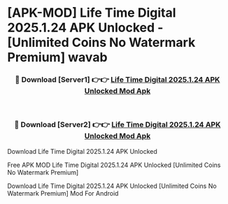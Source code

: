 # [APK-MOD] Life Time Digital 2025.1.24 APK Unlocked - [Unlimited Coins No Watermark Premium] wavab



<div align="center">
<h3>🔴 Download [Server1] 👉👉 <a href="https://momento.my/?title=Life_Time_Digital_2025.1.24_APK_Unlocked">Life Time Digital 2025.1.24 APK Unlocked Mod Apk</a></h3><br>

<h3>🔴 Download [Server2] 👉👉 <a href="https://momento.my/?title=Life_Time_Digital_2025.1.24_APK_Unlocked">Life Time Digital 2025.1.24 APK Unlocked Mod Apk</a></h3>
</div>



Download Life Time Digital 2025.1.24 APK Unlocked 

Free APK MOD Life Time Digital 2025.1.24 APK Unlocked [Unlimited Coins No Watermark Premium]

Download Life Time Digital 2025.1.24 APK Unlocked [Unlimited Coins No Watermark Premium] Mod For Android
